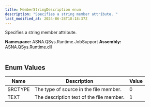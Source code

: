 ```yaml
---
title: MemberStringDescription enum
description: "Specifies a string member attribute. "
last_modified_at: 2024-06-28T18:18:37Z
---
```


Specifies a string member attribute.

**Namespace:** ASNA.QSys.Runtime.JobSupport
**Assembly:** ASNA.QSys.Runtime.dll
<br>
<br>

## Enum Values

| Name | Description | Value
| --- | --- | --- 
| SRCTYPE | The type of source in the file member. | 0 |
| TEXT | The description text of the file member. | 1 |
